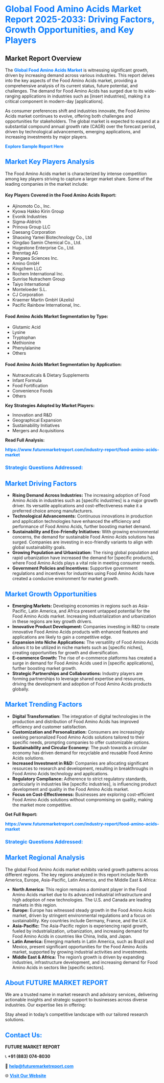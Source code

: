 <h1 style="color: #007BFF;">Global Food Amino Acids Market Report 2025-2033: Driving Factors, Growth Opportunities, and Key Players</h1>

<section id="overview">
<h2>Market Report Overview</h2>
<p>The <a href="https://www.futuremarketreport.com/industry-report/food-amino-acids-market" style="color: #007BFF; text-decoration: none;"><strong>Global Food Amino Acids Market</strong></a> is witnessing significant growth, driven by increasing demand across various industries. This report delves into the key aspects of the Food Amino Acids market, providing a comprehensive analysis of its current status, future potential, and challenges. The demand for Food Amino Acids has surged due to its wide-ranging applications in industries such as [insert industries], making it a critical component in modern-day [applications].</p>
<p>As consumer preferences shift and industries innovate, the Food Amino Acids market continues to evolve, offering both challenges and opportunities for stakeholders. The global market is expected to expand at a substantial compound annual growth rate (CAGR) over the forecast period, driven by technological advancements, emerging applications, and increasing investments by major players.</p>
</section>

<section id="overview">
<p><a href="https://www.futuremarketreport.com/request-sample/reportId=57607" style="color: #007BFF; text-decoration: none;"><strong>Explore Sample Report Here</strong></a></p>
</section>

<section id="key-players">
<h2 style="color: #007BFF;">Market Key Players Analysis</h2>
<p>The Food Amino Acids market is characterized by intense competition among key players striving to capture a larger market share. Some of the leading companies in the market include:</p>
<h4>Key Players Covered in the Food Amino Acids Report:</h4>
<ul><li>Ajinomoto Co., Inc.</li><li>Kyowa Hakko Kirin Group</li><li>Evonik Industries</li><li>Sigma-Aldrich</li><li>Prinova Group LLC</li><li>Daesang Corporation</li><li>Shaoxing Yamei Biotechnology Co., Ltd</li><li>Qingdao Samin Chemical Co., Ltd.</li><li>Hugestone Enterprise Co., Ltd.</li><li>Brenntag AG</li><li>Pangaea Sciences Inc.</li><li>Amino GmbH</li><li>Kingchem LLC</li><li>Rochem International Inc.</li><li>Sunrise Nutrachem Group</li><li>Taiyo International</li><li>Monteloeder S.L.</li><li>CJ Corporation</li><li>Kraemer Martin GmbH (Azelis)</li><li>Pacific Rainbow International, Inc.</li></ul>
<h4>Food Amino Acids Market Segmentation by Type:</h4>
<ul><li>Glutamic Acid</li><li>Lysine</li><li>Tryptophan</li><li>Methionine</li><li>Phenylalanine</li><li>Others</li></ul>

<h4>Food Amino Acids Market Segmentation by Application:</h4>
<ul><li>Nutraceuticals &amp; Dietary Supplements</li><li>Infant Formula</li><li>Food Fortification</li><li>Convenience Foods</li><li>Others</li></ul>
<p><strong>Key Strategies Adopted by Market Players:</strong></p>
<ul>
<li>Innovation and R&D</li>
<li>Geographical Expansion</li>
<li>Sustainability Initiatives</li>
<li>Mergers and Acquisitions</li>
</ul>
</section>

<section>
<p><strong>Read Full Analysis: </strong></p><a href="https://www.futuremarketreport.com/industry-report/food-amino-acids-market" style="color: #007BFF; text-decoration: none;"><strong>https://www.futuremarketreport.com/industry-report/food-amino-acids-market</strong></a>
<h3 style="color: #007BFF;">Strategic Questions Addressed:</h3>
</section>

<section id="driving-factors">
<h2 style="color: #007BFF;">Market Driving Factors</h2>
<ul>
<li><strong>Rising Demand Across Industries:</strong> The increasing adoption of Food Amino Acids in industries such as [specific industries] is a major growth driver. Its versatile applications and cost-effectiveness make it a preferred choice among manufacturers.</li>
<li><strong>Technological Advancements:</strong> Continuous innovations in production and application technologies have enhanced the efficiency and performance of Food Amino Acids, further boosting market demand.</li>
<li><strong>Sustainability and Eco-Friendly Initiatives:</strong> With growing environmental concerns, the demand for sustainable Food Amino Acids solutions has surged. Companies are investing in eco-friendly variants to align with global sustainability goals.</li>
<li><strong>Growing Population and Urbanization:</strong> The rising global population and rapid urbanization have increased the demand for [specific products], where Food Amino Acids plays a vital role in meeting consumer needs.</li>
<li><strong>Government Policies and Incentives:</strong> Supportive government regulations and incentives for industries using Food Amino Acids have created a conducive environment for market growth.</li>
</ul>
</section>

<section id="growth-opportunities">
<h2 style="color: #007BFF;">Market Growth Opportunities</h2>
<ul>
<li><strong>Emerging Markets:</strong> Developing economies in regions such as Asia-Pacific, Latin America, and Africa present untapped potential for the Food Amino Acids market. Increasing industrialization and urbanization in these regions are key growth drivers.</li>
<li><strong>Innovative Product Development:</strong> Companies investing in R&D to create innovative Food Amino Acids products with enhanced features and applications are likely to gain a competitive edge.</li>
<li><strong>Expansion into Niche Applications:</strong> The versatility of Food Amino Acids allows it to be utilized in niche markets such as [specific niches], creating opportunities for growth and diversification.</li>
<li><strong>E-commerce Growth:</strong> The rise of e-commerce platforms has created a surge in demand for Food Amino Acids used in [specific applications], further boosting market growth.</li>
<li><strong>Strategic Partnerships and Collaborations:</strong> Industry players are forming partnerships to leverage shared expertise and resources, driving the development and adoption of Food Amino Acids products globally.</li>
</ul>
</section>

<section id="trending-factors">
<h2 style="color: #007BFF;">Market Trending Factors</h2>
<ul>
<li><strong>Digital Transformation:</strong> The integration of digital technologies in the production and distribution of Food Amino Acids has improved efficiency and customer satisfaction.</li>
<li><strong>Customization and Personalization:</strong> Consumers are increasingly seeking personalized Food Amino Acids solutions tailored to their specific needs, prompting companies to offer customizable options.</li>
<li><strong>Sustainability and Circular Economy:</strong> The push towards a circular economy has driven demand for recyclable and reusable Food Amino Acids solutions.</li>
<li><strong>Increased Investment in R&D:</strong> Companies are allocating significant resources to research and development, resulting in breakthroughs in Food Amino Acids technology and applications.</li>
<li><strong>Regulatory Compliance:</strong> Adherence to strict regulatory standards, particularly in industries like [specific industries], is influencing product development and quality in the Food Amino Acids market.</li>
<li><strong>Focus on Cost-Effectiveness:</strong> Businesses are exploring cost-efficient Food Amino Acids solutions without compromising on quality, making the market more competitive.</li>
</ul>
</section>

<section>
<p><strong>Get Full Report: </strong></p><a href="https://www.futuremarketreport.com/industry-report/food-amino-acids-market" style="color: #007BFF; text-decoration: none;"><strong>https://www.futuremarketreport.com/industry-report/food-amino-acids-market</strong></a>
<h3 style="color: #007BFF;">Strategic Questions Addressed:</h3>
</section>


<section id="regional-analysis">
<h2 style="color: #007BFF;">Market Regional Analysis</h2>
<p>The global Food Amino Acids market exhibits varied growth patterns across different regions. The key regions analyzed in this report include North America, Europe, Asia-Pacific, Latin America, and the Middle East & Africa:</p>
<ul>
<li><strong>North America:</strong> This region remains a dominant player in the Food Amino Acids market due to its advanced industrial infrastructure and high adoption of new technologies. The U.S. and Canada are leading markets in this region.</li>
<li><strong>Europe:</strong> Europe has witnessed steady growth in the Food Amino Acids market, driven by stringent environmental regulations and a focus on sustainability. Key countries include Germany, France, and the U.K.</li>
<li><strong>Asia-Pacific:</strong> The Asia-Pacific region is experiencing rapid growth, fueled by industrialization, urbanization, and increasing demand for Food Amino Acids in countries like China, India, and Japan.</li>
<li><strong>Latin America:</strong> Emerging markets in Latin America, such as Brazil and Mexico, present significant opportunities for the Food Amino Acids market, supported by growing industrial activities and investments.</li>
<li><strong>Middle East & Africa:</strong> The region’s growth is driven by expanding industries, infrastructure development, and increasing demand for Food Amino Acids in sectors like [specific sectors].</li>
</ul>
</section>

<footer>
<h2 style="color: #007BFF;">About FUTURE MARKET REPORT</h2>
<p>We are a trusted name in market research and advisory services, delivering actionable insights and strategic support to businesses across diverse industries. Our expertise lies in offering:</p>

<p>Stay ahead in today’s competitive landscape with our tailored research solutions.</p>

<h2 style="color: #007BFF;">Contact Us:</h2>
<p><strong>FUTURE MARKET REPORT</strong></p>
<p>📞 <strong>+91 (883) 074-8030</strong></p>
<p>📧 <strong><a href="mailto:help@futuremarketreport.com" style="color: #007BFF;">help@futuremarketreport.com</a></strong></p>
<p>🌐 <strong><a href="https://www.futuremarketreport.com/" style="color: #007BFF;">Visit Our Website</a></strong></p>
</footer>